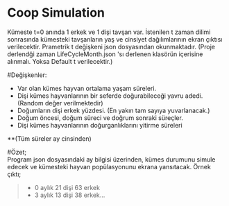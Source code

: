 # Coop Simulation

Kümeste t=0 anında 1 erkek ve 1 dişi tavşan var. İstenilen t zaman dilimi sonrasında kümesteki tavşanların yaş ve cinsiyet dağılımlarının ekran çıktısı verilecektir.
Prametrik t değişkeni json dosyasından okunmaktadır. (Proje derlendği zaman LifeCycleMonth.json 'sı derlenen klasörün içerisine alınmalı. Yoksa Default t verilecektir.) 

#Değişkenler:

   - Var olan kümes hayvan ortalama yaşam süreleri.
   - Dişi kümes hayvanlarının bir seferde doğurabileceği yavru adedi. (Random değer verilmektedir)
   - Doğumların dişi erkek yüzdesi. (En yakın tam sayıya yuvarlanacak.)
   - Doğum öncesi, doğum süreci ve doğrum sonraki süreçler.
   - Dişi kümes hayvanlarının doğurganlıklarını yitirme süreleri

**(Tüm süreler ay cinsinden)

#Özet;   
Program json dosyasındaki ay bilgisi üzerinden, kümes durumunu simule edecek ve  kümesteki hayvan popülasyonunu ekrana yansıtacak.  Örnek çıktı;
   
   
   > - 0 aylık 21 dişi 63 erkek
   > - 3 aylık 13  dişi 38  erkek...

